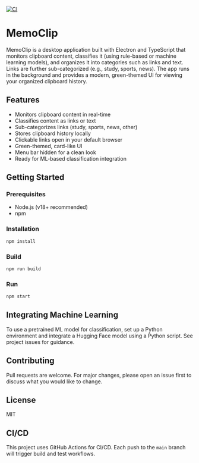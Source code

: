 [![CI](https://github.com/Aceee-dev/MemoClip/actions/workflows/ci.yml/badge.svg)](https://github.com/Aceee-dev/MemoClip/actions/workflows/ci.yml)
# MemoClip

MemoClip is a desktop application built with Electron and TypeScript that monitors clipboard content, classifies it (using rule-based or machine learning models), and organizes it into categories such as links and text. Links are further sub-categorized (e.g., study, sports, news). The app runs in the background and provides a modern, green-themed UI for viewing your organized clipboard history.

## Features
- Monitors clipboard content in real-time
- Classifies content as links or text
- Sub-categorizes links (study, sports, news, other)
- Stores clipboard history locally
- Clickable links open in your default browser
- Green-themed, card-like UI
- Menu bar hidden for a clean look
- Ready for ML-based classification integration

## Getting Started

### Prerequisites
- Node.js (v18+ recommended)
- npm

### Installation
```sh
npm install
```

### Build
```sh
npm run build
```

### Run
```sh
npm start
```

## Integrating Machine Learning
To use a pretrained ML model for classification, set up a Python environment and integrate a Hugging Face model using a Python script. See project issues for guidance.

## Contributing
Pull requests are welcome. For major changes, please open an issue first to discuss what you would like to change.

## License
MIT

## CI/CD
This project uses GitHub Actions for CI/CD. Each push to the `main` branch will trigger build and test workflows.
